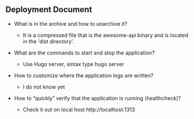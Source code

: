 ## Deployment  Document

- What is in the archive and how to unarchive it?

	- It is a compressed file that is the awesome-api binary and is located in the 'dist directory'.
  
- What are the commands to start and stop the application?

  - Use Hugo server, sintax type hugo server

- How to customize where the application logs are written?

	- I do not know yet

- How to “quickly” verify that the application is running (healthcheck)?

	- Check it out on local host http://localhost:1313
